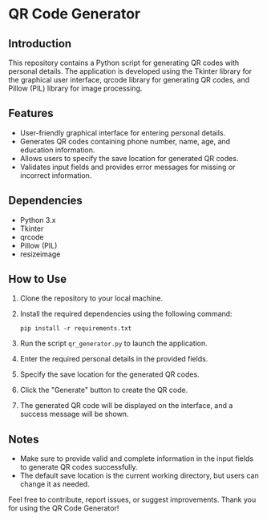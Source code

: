 # QR Code Generator

## Introduction
This repository contains a Python script for generating QR codes with personal details. The application is developed using the Tkinter library for the graphical user interface, qrcode library for generating QR codes, and Pillow (PIL) library for image processing.

## Features
- User-friendly graphical interface for entering personal details.
- Generates QR codes containing phone number, name, age, and education information.
- Allows users to specify the save location for generated QR codes.
- Validates input fields and provides error messages for missing or incorrect information.

## Dependencies
- Python 3.x
- Tkinter
- qrcode
- Pillow (PIL)
- resizeimage

## How to Use
1. Clone the repository to your local machine.
2. Install the required dependencies using the following command:

    ```
    pip install -r requirements.txt
    ```
4. Run the script `qr_generator.py` to launch the application.
5. Enter the required personal details in the provided fields.
6. Specify the save location for the generated QR codes.
7. Click the "Generate" button to create the QR code.
8. The generated QR code will be displayed on the interface, and a success message will be shown.

## Notes
- Make sure to provide valid and complete information in the input fields to generate QR codes successfully.
- The default save location is the current working directory, but users can change it as needed.

Feel free to contribute, report issues, or suggest improvements. Thank you for using the QR Code Generator!
